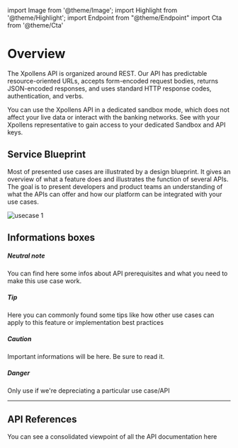 import Image from '@theme/Image';
import Highlight from '@theme/Highlight';
import Endpoint from "@theme/Endpoint"
import Cta from '@theme/Cta'

# Overview

The Xpollens API is organized around REST. Our API has predictable resource-oriented URLs, accepts form-encoded request bodies, returns JSON-encoded responses, and uses standard HTTP response codes, authentication, and verbs.

You can use the Xpollens API in a dedicated sandbox mode, which does not affect your live data or interact with the banking networks.
See with your Xpollens representative to gain access to your dedicated Sandbox and API keys.

## Service Blueprint

Most of presented use cases are illustrated by a design blueprint. It gives an overview of what a feature does and illustrates the function of several APIs.
The goal is to present developers and product teams an understanding of what the APIs can offer and how our platform can be integrated with your use cases.

<Image src="docs/Overview-example.png" alt="usecase 1"/>

## Informations boxes

<Highlight>

##### Neutral note

You can find here some infos about API prerequisites and what you need to make this use case work.
  
</Highlight>

<Highlight type="tip">

##### Tip

Here you can commonly found some tips like how other use cases can apply to this feature or implementation best practices
  
</Highlight>

<Highlight type="caution">

##### Caution

Important informations will be here. Be sure to read it.
</Highlight>

<Highlight type="danger">

##### Danger

Only use if we're depreciating a particular use case/API
</Highlight>

---

## API References

You can see a consolidated viewpoint of all the API documentation here 
